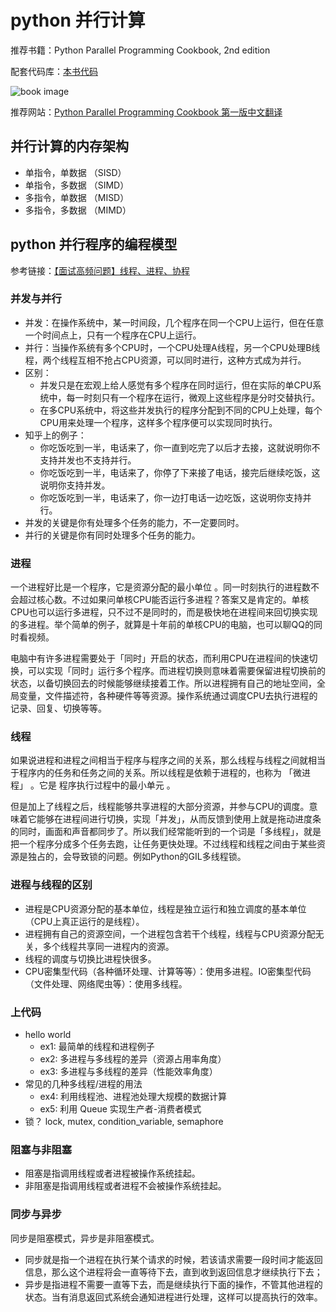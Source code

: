 # python 并行计算

推荐书籍：Python Parallel Programming Cookbook, 2nd edition

配套代码库：[本书代码](https://github.com/PacktPublishing/Python-Parallel-Programming-Cookbook-Second-Edition)

![book image](https://images-na.ssl-images-amazon.com/images/I/71MY2Q7gQUL.jpg)

推荐网站：[Python Parallel Programming Cookbook 第一版中文翻译](https://python-parallel-programmning-cookbook.readthedocs.io/zh_CN/latest/index.html)

## 并行计算的内存架构

- 单指令，单数据 （SISD）
- 单指令，多数据 （SIMD）
- 多指令，单数据 （MISD）
- 多指令，多数据 （MIMD）

## python 并行程序的编程模型

参考链接：[【面试高频问题】线程、进程、协程](https://zhuanlan.zhihu.com/p/70256971)

### 并发与并行

- 并发：在操作系统中，某一时间段，几个程序在同一个CPU上运行，但在任意一个时间点上，只有一个程序在CPU上运行。
- 并行：当操作系统有多个CPU时，一个CPU处理A线程，另一个CPU处理B线程，两个线程互相不抢占CPU资源，可以同时进行，这种方式成为并行。
- 区别：
  - 并发只是在宏观上给人感觉有多个程序在同时运行，但在实际的单CPU系统中，每一时刻只有一个程序在运行，微观上这些程序是分时交替执行。
  - 在多CPU系统中，将这些并发执行的程序分配到不同的CPU上处理，每个CPU用来处理一个程序，这样多个程序便可以实现同时执行。
- 知乎上的例子：
  - 你吃饭吃到一半，电话来了，你一直到吃完了以后才去接，这就说明你不支持并发也不支持并行。
  - 你吃饭吃到一半，电话来了，你停了下来接了电话，接完后继续吃饭，这说明你支持并发。
  - 你吃饭吃到一半，电话来了，你一边打电话一边吃饭，这说明你支持并行。
- 并发的关键是你有处理多个任务的能力，不一定要同时。
- 并行的关键是你有同时处理多个任务的能力。

### 进程

一个进程好比是一个程序，它是资源分配的最小单位 。同一时刻执行的进程数不会超过核心数。不过如果问单核CPU能否运行多进程？答案又是肯定的。单核CPU也可以运行多进程，只不过不是同时的，而是极快地在进程间来回切换实现的多进程。举个简单的例子，就算是十年前的单核CPU的电脑，也可以聊QQ的同时看视频。

电脑中有许多进程需要处于「同时」开启的状态，而利用CPU在进程间的快速切换，可以实现「同时」运行多个程序。而进程切换则意味着需要保留进程切换前的状态，以备切换回去的时候能够继续接着工作。所以进程拥有自己的地址空间，全局变量，文件描述符，各种硬件等等资源。操作系统通过调度CPU去执行进程的记录、回复、切换等等。

### 线程

如果说进程和进程之间相当于程序与程序之间的关系，那么线程与线程之间就相当于程序内的任务和任务之间的关系。所以线程是依赖于进程的，也称为 「微进程」 。它是 程序执行过程中的最小单元 。

但是加上了线程之后，线程能够共享进程的大部分资源，并参与CPU的调度。意味着它能够在进程间进行切换，实现「并发」，从而反馈到使用上就是拖动进度条的同时，画面和声音都同步了。所以我们经常能听到的一个词是「多线程」，就是把一个程序分成多个任务去跑，让任务更快处理。不过线程和线程之间由于某些资源是独占的，会导致锁的问题。例如Python的GIL多线程锁。

### 进程与线程的区别

- 进程是CPU资源分配的基本单位，线程是独立运行和独立调度的基本单位（CPU上真正运行的是线程）。
- 进程拥有自己的资源空间，一个进程包含若干个线程，线程与CPU资源分配无关，多个线程共享同一进程内的资源。
- 线程的调度与切换比进程快很多。
- CPU密集型代码（各种循环处理、计算等等）：使用多进程。IO密集型代码（文件处理、网络爬虫等）：使用多线程。

### 上代码

- hello world
  - ex1: 最简单的线程和进程例子
  - ex2: 多进程与多线程的差异（资源占用率角度）
  - ex3: 多进程与多线程的差异（性能效率角度）
- 常见的几种多线程/进程的用法
  - ex4: 利用线程池、进程池处理大规模的数据计算
  - ex5: 利用 Queue 实现生产者-消费者模式
- 锁？ lock, mutex, condition_variable, semaphore

### 阻塞与非阻塞

- 阻塞是指调用线程或者进程被操作系统挂起。
- 非阻塞是指调用线程或者进程不会被操作系统挂起。

### 同步与异步

同步是阻塞模式，异步是非阻塞模式。

- 同步就是指一个进程在执行某个请求的时候，若该请求需要一段时间才能返回信息，那么这个进程将会一直等待下去，直到收到返回信息才继续执行下去；
- 异步是指进程不需要一直等下去，而是继续执行下面的操作，不管其他进程的状态。当有消息返回式系统会通知进程进行处理，这样可以提高执行的效率。
